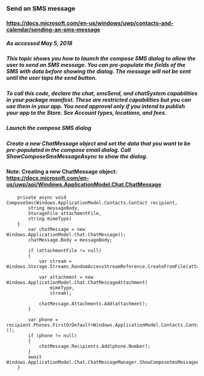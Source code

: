 ### Send an SMS message
#### https://docs.microsoft.com/en-us/windows/uwp/contacts-and-calendar/sending-an-sms-message
##### As accessed May 5, 2018

##### This topic shows you how to launch the compose SMS dialog to allow the user to send an SMS message. You can pre-populate the fields of the SMS with data before showing the dialog. **The message will not be sent until the user taps the send button.**

##### To call this code, declare the chat, smsSend, and chatSystem capabilities in your package manifest. These are restricted capabilities but you can use them in your app. You need approval only if you intend to publish your app to the Store. See Account types, locations, and fees.

##### Launch the compose SMS dialog
##### Create a new ChatMessage object and set the data that you want to be pre-populated in the compose email dialog. Call ShowComposeSmsMessageAsync to show the dialog.

#### Note: Creating a new ChatMessage object: https://docs.microsoft.com/en-us/uwp/api/Windows.ApplicationModel.Chat.ChatMessage

        private async void ComposeSms(Windows.ApplicationModel.Contacts.Contact recipient,
            string messageBody,
            StorageFile attachmentFile,
            string mimeType)
        {
            var chatMessage = new Windows.ApplicationModel.Chat.ChatMessage();
            chatMessage.Body = messageBody;

            if (attachmentFile != null)
            {
                var stream = Windows.Storage.Streams.RandomAccessStreamReference.CreateFromFile(attachmentFile);

                var attachment = new Windows.ApplicationModel.Chat.ChatMessageAttachment(
                    mimeType,
                    stream);

                chatMessage.Attachments.Add(attachment);
            }

            var phone = recipient.Phones.FirstOrDefault<Windows.ApplicationModel.Contacts.ContactPhone>();
            if (phone != null)
            {
                chatMessage.Recipients.Add(phone.Number);
            }
            await Windows.ApplicationModel.Chat.ChatMessageManager.ShowComposeSmsMessageAsync(chatMessage);
        }



